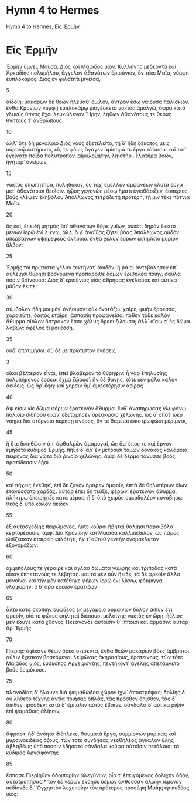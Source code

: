 # Hymn 4 to Hermes

[Hymn 4 to Hermes, Εἲς Ἑρμῆν](https://www.perseus.tufts.edu/hopper/text?doc=urn:cts:greekLit:tlg0013.tlg004.perseus-grc1)

# Εἲς Ἑρμῆν

Ἑρμῆν ὕμνει, Μοῦσα, Διὸς καὶ Μαιάδος υἱόν,
Κυλλήνης μεδέοντα καὶ Ἀρκαδίης πολυμήλου,
ἄγγελον ἀθανάτων ἐριούνιον, ὃν τέκε Μαῖα,
νύμφη ἐυπλόκαμος, Διὸς ἐν φιλότητι μιγεῖσα,

5

αἰδοίη: μακάρων δὲ θεῶν ἠλεύαθ᾽ ὅμιλον,
ἄντρον ἔσω ναίουσα παλίσκιον, ἔνθα Κρονίων
νύμφῃ ἐυπλοκάμῳ μισγέσκετο νυκτὸς ἀμολγῷ,
ὄφρα κατὰ γλυκὺς ὕπνος ἔχοι λευκώλενον Ἥρην,
λήθων ἀθανάτους τε θεοὺς θνητούς τ᾽ ἀνθρώπους.

10

ἀλλ᾽ ὅτε δὴ μεγάλοιο Διὸς νόος ἐξετελεῖτο,
τῇ δ᾽ ἤδη δέκατος μεὶς οὐρανῷ ἐστήρικτο,
εἴς τε φόως ἄγαγεν ἀρίσημά τε ἔργα τέτυκτο:
καὶ τότ᾽ ἐγείνατο παῖδα πολύτροπον, αἱμυλομήτην,
ληιστῆρ᾽, ἐλατῆρα βοῶν, ἡγήτορ᾽ ὀνείρων,

15

νυκτὸς ὀπωπητῆρα, πυληδόκον, ὃς τάχ᾽ ἔμελλεν
ἀμφανέειν κλυτὰ ἔργα μετ᾽ ἀθανάτοισι θεοῖσιν.
ἠῷος γεγονὼς μέσῳ ἤματι ἐγκιθάριζεν,
ἑσπέριος βοῦς κλέψεν ἑκηβόλου Ἀπόλλωνος
τετράδι τῇ προτέρῃ, τῇ μιν τέκε πότνια Μαῖα.

20

ὃς καί, ἐπειδὴ μητρὸς ἀπ᾽ ἀθανάτων θόρε γυίων,
οὐκέτι δηρὸν ἔκειτο μένων ἱερῷ ἐνὶ λίκνῳ,
ἀλλ᾽ ὅ γ᾽ ἀναΐξας ζήτει βόας Ἀπόλλωνος
οὐδὸν ὑπερβαίνων ὑψηρεφέος ἄντροιο.
ἔνθα χέλυν εὑρὼν ἐκτήσατο μυρίον ὄλβον:

25

Ἑρμῆς τοι πρώτιστα χέλυν τεκτήνατ᾽ ἀοιδόν:
ἥ ῥά οἱ ἀντεβόλησεν ἐπ᾽ αὐλείῃσι θύρῃσι
βοσκομένη προπάροιθε δόμων ἐριθηλέα ποίην,
σαῦλα ποσὶν βαίνουσα: Διὸς δ᾽ ἐριούνιος υἱὸς
ἀθρήσας ἐγέλασσε καὶ αὐτίκα μῦθον ἔειπε:

30

σύμβολον ἤδη μοι μέγ᾽ ὀνήσιμον: οὐκ ὀνοτάζω.
χαῖρε, φυὴν ἐρόεσσα, χοροιτύπε, δαιτὸς ἑταίρη,
ἀσπασίη προφανεῖσα: πόθεν τόδε καλὸν ἄθυρμα
αἰόλον ὄστρακον ἕσσο χέλυς ὄρεσι ζώουσα;
ἀλλ᾽ οἴσω σ᾽ ἐς δῶμα λαβών: ὄφελός τι μοι ἔσσῃ,

35

οὐδ᾽ ἀποτιμήσω: σὺ δέ με πρώτιστον ὀνήσεις

3

οἴκοι βέλτερον εἶναι, ἐπεὶ βλαβερὸν τὸ θύρηφιν:
ἦ γὰρ ἐπηλυσίης πολυπήμονος ἔσσεαι ἔχμα
ζώουσ᾽: ἢν δὲ θάνῃς, τότε κεν μάλα καλὸν ἀείδοις.
ὣς ἂρ᾽ ἔφη: καὶ χερσὶν ἅμ᾽ ἀμφοτέρῃσιν ἀείρας

40

ἂψ εἴσω κίε δῶμα φέρων ἐρατεινὸν ἄθυρμα.
ἔνθ᾽ ἀναπηρώσας γλυφάνῳ πολιοῖο σιδήρου
αἰῶν᾽ ἐξετόρησεν ὀρεσκῴοιο χελώνης.
ὡς δ᾽ ὁπότ᾽ ὠκὺ νόημα διὰ στέρνοιο περήσῃ
ἀνέρος, ὅν τε θαμειαὶ ἐπιστρωφῶσι μέριμναι,

45

ἢ ὅτε δινηθῶσιν ἀπ᾽ ὀφθαλμῶν ἀμαρυγαί,
ὣς ἅμ᾽ ἔπος τε καὶ ἔργον ἐμήδετο κύδιμος Ἑρμῆς.
πῆξε δ᾽ ἄρ᾽ ἐν μέτροισι ταμὼν δόνακας καλάμοιο
πειρήνας διὰ νῶτα διὰ ῥινοῖο χελώνης.
ἀμφὶ δὲ δέρμα τάνυσσε βοὸς πραπίδεσσιν ἑῇσι

50

καὶ πήχεις ἐνέθηκ᾽, ἐπὶ δὲ ζυγὸν ἤραρεν ἀμφοῖν,
ἑπτὰ δὲ θηλυτέρων ὀίων ἐτανύσσατο χορδάς.
αὐτὰρ ἐπεὶ δὴ τεῦξε, φέρων, ἐρατεινὸν ἄθυρμα,
πλήκτρῳ ἐπειρήτιζε κατὰ μέρος: ἣ δ᾽ ὑπὸ χειρὸς
σμερδαλέον κονάβησε: θεὸς δ᾽ ὑπὸ καλὸν ἄειδεν

55

ἐξ αὐτοσχεδίης πειρώμενος, ἠύτε κοῦροι
ἡβηταὶ θαλίῃσι παραιβόλα κερτομέουσιν,
ἀμφὶ Δία Κρονίδην καὶ Μαιάδα καλλιπέδιλον,
ὡς πάρος ὠρίζεσκον ἑταιρείῃ φιλότητι,
ἥν τ᾽ αὐτοῦ γενεὴν ὀνομακλυτὸν ἐξονομάζων:

60

ἀμφιπόλους τε γέραιρε καὶ ἀγλαὰ δώματα νύμφης
καὶ τρίποδας κατὰ οἶκον ἐπηετανούς τε λέβητας.
καὶ τὰ μὲν οὖν ἤειδε, τὰ δὲ φρεσὶν ἄλλα μενοίνα.
καὶ τὴν μὲν κατέθηκε φέρων ἱερῷ ἐνὶ λίκνῳ,
φόρμιγγα γλαφυρήν: ὃ δ᾽ ἄρα κρειῶν ἐρατίζων

65

ἆλτο κατὰ σκοπιὴν εὐώδεος ἐκ μεγάροιο
ὁρμαίνων δόλον αἰπὺν ἐνὶ φρεσίν, οἶά τε φῶτες
φηληταὶ διέπουσι μελαίνης νυκτὸς ἐν ὥρῃ.
ἠέλιος μὲν ἔδυνε κατὰ χθονὸς Ὠκεανόνδε
αὐτοῖσίν θ᾽ ἵπποισι καὶ ἅρμασιν: αὐτὰρ ἄρ᾽ Ἑρμῆς

70

Πιερίης ἀφίκανε θέων ὄρεα σκιόεντα,
ἔνθα θεῶν μακάρων βόες ἄμβροτοι αὖλιν ἔχεσκον
βοσκόμεναι λειμῶνας ἀκηρασίους, ἐρατεινούς.
τῶν τότε Μαιάδος υἱός, ἐύσκοπος Ἀργειφόντης,
πεντήκοντ᾽ ἀγέλης ἀπετάμνετο βοῦς ἐριμύκους.

75

πλανοδίας δ᾽ ἤλαυνε διὰ ψαμαθώδεα χῶρον
ἴχνι᾽ ἀποστρέψας: δολίης δ᾽ οὐ λήθετο τέχνης
ἀντία ποιήσας ὁπλάς, τὰς πρόσθεν ὄπισθεν,
τὰς δ᾽ ὄπιθεν πρόσθεν: κατὰ δ᾽ ἔμπαλιν αὐτὸς ἔβαινε.
σάνδαλα δ᾽ αὐτίκα ῥιψὶν ἐπὶ ψαμάθοις ἁλίῃσιν,

80

ἄφραστ᾽ ἠδ᾽ ἀνόητα διέπλεκε, θαυματὰ ἔργα,
συμμίσγων μυρίκας καὶ μυρσινοειδέας ὄζους.
τῶν τότε συνδήσας νεοθηλέος ἄγκαλον ὕλης
ἀβλαβέως ὑπὸ ποσσὶν ἐδήσατο σάνδαλα κοῦφα
αὐτοῖσιν πετάλοισι τὰ κύδιμος Ἀργειφόντης

85

ἔσπασε Πιερίηθεν ὁδοιπορίην ἀλεγύνων,
οἷά τ᾽ ἐπειγόμενος δολιχὴν ὁδόν, αὐτοτροπήσας.†
τὸν δὲ γέρων ἐνόησε δέμων ἀνθοῦσαν ἀλωὴν
ἱέμενον πεδίονδε δι᾽ Ὀγχηστὸν λεχεποίην
τὸν πρότερος προσέφη Μαίης ἐρικυδέος υἱός:

<!--- codetypo:words ζώουσ ληιστῆρ νεοθηλέος πεντήκοντ τεκτήνατ ἀναΐξας ἀναπηρώσας ἄγκαλον ἄφραστ ἐνέθηκ ἠλεύαθ --->
<!--- codetypo:words ἡγήτορ ἴχνι ὁπότ  --->
